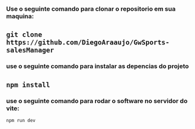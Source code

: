 ### Use o seguinte comando para clonar o repositorio em sua maquina:
``` git clone https://github.com/DiegoAraaujo/GwSports-salesManager ```
---
### use o seguinte comando para instalar as depencias do projeto 
``` npm install ```
---
### use o seguinte comando para rodar o software no servidor do vite:
``` npm run dev ```
